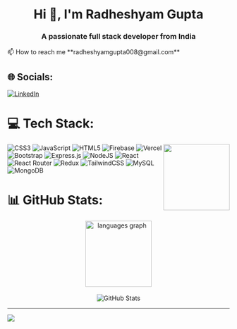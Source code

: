 <h1 align="center">Hi 👋, I'm Radheshyam Gupta</h1>
<h3 align="center">A passionate full stack developer from India</h3>
📫 How to reach me **radheshyamgupta008@gmail.com**

## 🌐 Socials:
[![LinkedIn](https://img.shields.io/badge/LinkedIn-%230077B5.svg?logo=linkedin&logoColor=white)](https://linkedin.com/in/https://www.linkedin.com/in/radheshyam-gupta-620a24266/)

# 💻 Tech Stack:
<img align="right" height="150" src="https://i.imgflip.com/65efzo.gif" />

![CSS3](https://img.shields.io/badge/css3-%231572B6.svg?style=for-the-badge&logo=css3&logoColor=white) ![JavaScript](https://img.shields.io/badge/javascript-%23323330.svg?style=for-the-badge&logo=javascript&logoColor=%23F7DF1E) ![HTML5](https://img.shields.io/badge/html5-%23E34F26.svg?style=for-the-badge&logo=html5&logoColor=white) ![Firebase](https://img.shields.io/badge/firebase-%23039BE5.svg?style=for-the-badge&logo=firebase) ![Vercel](https://img.shields.io/badge/vercel-%23000000.svg?style=for-the-badge&logo=vercel&logoColor=white) ![Bootstrap](https://img.shields.io/badge/bootstrap-%238511FA.svg?style=for-the-badge&logo=bootstrap&logoColor=white) ![Express.js](https://img.shields.io/badge/express.js-%23404d59.svg?style=for-the-badge&logo=express&logoColor=%2361DAFB) ![NodeJS](https://img.shields.io/badge/node.js-6DA55F?style=for-the-badge&logo=node.js&logoColor=white) ![React](https://img.shields.io/badge/react-%2320232a.svg?style=for-the-badge&logo=react&logoColor=%2361DAFB) ![React Router](https://img.shields.io/badge/React_Router-CA4245?style=for-the-badge&logo=react-router&logoColor=white) ![Redux](https://img.shields.io/badge/redux-%23593d88.svg?style=for-the-badge&logo=redux&logoColor=white) ![TailwindCSS](https://img.shields.io/badge/tailwindcss-%2338B2AC.svg?style=for-the-badge&logo=tailwind-css&logoColor=white) ![MySQL](https://img.shields.io/badge/mysql-%2300000f.svg?style=for-the-badge&logo=mysql&logoColor=white) ![MongoDB](https://img.shields.io/badge/MongoDB-%234ea94b.svg?style=for-the-badge&logo=mongodb&logoColor=white)

# 📊 GitHub Stats:
<div align="center">
  <img src="https://github-readme-stats.vercel.app/api/top-langs?username=radheshyamgupta01&locale=en&hide_title=false&layout=compact&card_width=320&langs_count=2&theme=dracula&hide_border=false" height="150" alt="languages graph" />
</div>
<br/>

<div align="center">
  <img src="https://github-readme-stats.vercel.app/api?username=radheshyamgupta01&theme=dark&hide_border=false&include_all_commits=false&count_private=false" alt="GitHub Stats" />
</div>






---
[![](https://visitcount.itsvg.in/api?id=radheshyamgupta01&icon=0&color=0)](https://visitcount.itsvg.in)

<!-- Proudly created with GPRM ( https://gprm.itsvg.in ) -->
